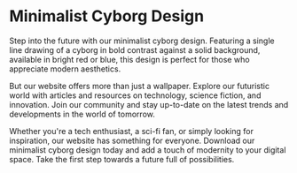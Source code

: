 <!--font:Montserrat-->

# Minimalist Cyborg Design

Step into the future with our minimalist cyborg design. Featuring a single line drawing of a cyborg in bold contrast against a solid background, available in bright red or blue, this design is perfect for those who appreciate modern aesthetics.

But our website offers more than just a wallpaper. Explore our futuristic world with articles and resources on technology, science fiction, and innovation. Join our community and stay up-to-date on the latest trends and developments in the world of tomorrow.

Whether you're a tech enthusiast, a sci-fi fan, or simply looking for inspiration, our website has something for everyone. Download our minimalist cyborg design today and add a touch of modernity to your digital space. Take the first step towards a future full of possibilities.

<!--

Write me markdown content of website with wallpaper:

"A minimalist wallpaper with a single line drawing of a cyborg, in a striking color such as bright red or blue."

The header of the page should not be copy of the text but rather a real content of the website which is using this wallpaper.


---


# Cyborg Minimalist Wallpaper

Welcome to our website featuring a stunning minimalist wallpaper with a single line drawing of a cyborg. This wallpaper is perfect for those who appreciate simplicity and futuristic design.

The cyborg drawing stands out in bold contrast against a solid background, available in striking colors such as bright red or blue. Its clean lines and minimalistic style make it an excellent choice for any device, whether you're using it on your desktop, laptop, or mobile phone.

Download this wallpaper today and add a touch of modernity to your digital space.


---


Heading should not include word "wallpaper". The website should not be about the wallpaper itself, wallpaper is just a related background, rewrite whole content.


---


# Welcome to Our Futuristic World

Step into the future with our striking minimalist design featuring a single line drawing of a cyborg. This bold and modern design is perfect for those who appreciate simplicity and futuristic aesthetics.

The clean lines of the cyborg drawing stand out in bold contrast against a solid background, available in colors such as bright red or blue. Use this design as a background for your desktop, laptop, or mobile phone and add a touch of modernity to your digital space.

Our website offers more than just a wallpaper. Explore our futuristic world with articles and resources on technology, science fiction, and innovation. Join our community and stay up-to-date on the latest trends and developments in the world of tomorrow.

Download our minimalist cyborg design today and take the first step towards a future full of possibilities.


---


Heading is too long, rewrite whole content.


---


# Step into the Future with Our Minimalist Cyborg Design

Experience the future with our minimalist cyborg design. This striking and modern design features a single line drawing of a cyborg in bold contrast against a solid background, available in bright red or blue.

Use this design as a background for your desktop, laptop, or mobile phone and add a touch of modernity to your digital space. But our website offers more than just a wallpaper. 

Explore our futuristic world with articles and resources on technology, science fiction, and innovation. Join our community and stay up-to-date on the latest trends and developments in the world of tomorrow.

Whether you're a tech enthusiast, a sci-fi fan, or simply looking for inspiration, our website has something for everyone. Download our minimalist cyborg design today and take the first step towards a future full of possibilities.


---


Heading is too long, rewrite whole content.


---


# Discover a Futuristic World with Our Minimalist Cyborg Design

Step into the future with our minimalist cyborg design. Featuring a single line drawing of a cyborg in bold contrast against a solid background, available in bright red or blue, this design is perfect for those who appreciate modern aesthetics.

But our website offers more than just a wallpaper. Explore our futuristic world with articles and resources on technology, science fiction, and innovation. Join our community and stay up-to-date on the latest trends and developments in the world of tomorrow.

Whether you're a tech enthusiast, a sci-fi fan, or simply looking for inspiration, our website has something for everyone. Download our minimalist cyborg design today and add a touch of modernity to your digital space. Take the first step towards a future full of possibilities.


---


Write me a Google font which is best fitting for the website.

Pick from the list:
- Futura
- Montserrat
- Barlow Condensed
- Poppins
- Orbitron
- Dancing Script
- Roboto
- Open Sans
- Alegreya
- Lobster
- Playfair Display
- Great Vibes
- IBM Plex Sans
- Exo 2
- Inter
- Lato
- Raleway


Write just the font name nothing else.


---


Montserrat

-->
